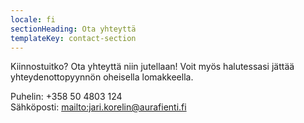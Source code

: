 ```yaml
---
locale: fi
sectionHeading: Ota yhteyttä
templateKey: contact-section
---
```


Kiinnostuitko? Ota yhteyttä niin jutellaan! Voit myös halutessasi jättää yhteydenottopyynnön oheisella lomakkeella.

Puhelin: +358 50 4803 124\
Sähköposti: <mailto:jari.korelin@aurafienti.fi>

